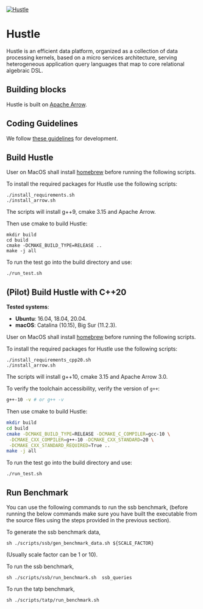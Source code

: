 [![Hustle](https://circleci.com/gh/UWHustle/hustle.svg?style=shield)](https://circleci.com/gh/UWHustle/hustle)

# Hustle
Hustle is an efficient data platform, organized as a collection of data processing kernels, based on a micro services architecture, serving heterogeneous application query languages that map to core relational algebraic DSL.

## Building blocks
Hustle is built on [Apache Arrow](https://github.com/apache/arrow). 

## Coding Guidelines
We follow [these guidelines](https://arrow.apache.org/docs/developers/cpp/development.html) for development.

## Build Hustle

User on MacOS shall install [homebrew](https://brew.sh/) before running the following scripts.

To install the required packages for Hustle use the following scripts:

```
./install_requirements.sh
./install_arrow.sh
```
The scripts will install g++9, cmake 3.15 and Apache Arrow. 

Then use cmake to build Hustle:
```
mkdir build
cd build
cmake -DCMAKE_BUILD_TYPE=RELEASE .. 
make -j all  
```

To run the test go into the build directory and use:
```
./run_test.sh 
```



## (Pilot) Build Hustle with C++20

**Tested systems**:

- **Ubuntu**: 16.04, 18.04, 20.04. 
- **macOS**: Catalina (10.15), Big Sur (11.2.3).

User on MacOS shall install [homebrew](https://brew.sh/) before running the following scripts.

To install the required packages for Hustle use the following scripts:

```
./install_requirements_cpp20.sh
./install_arrow.sh
```

The scripts will install g++10, cmake 3.15 and Apache Arrow 3.0. 

To verify the toolchain accessibility, verify the version of `g++`:

```bash
g++-10 -v # or g++ -v
```


Then use cmake to build Hustle:

```bash
mkdir build
cd build
cmake -DCMAKE_BUILD_TYPE=RELEASE -DCMAKE_C_COMPILER=gcc-10 \
 -DCMAKE_CXX_COMPILER=g++-10 -DCMAKE_CXX_STANDARD=20 \
 -DCMAKE_CXX_STANDARD_REQUIRED=True .. 
make -j all  
```

To run the test go into the build directory and use:

```
./run_test.sh 
```


## Run Benchmark

You can use the following commands to run the ssb benchmark, (before running the below commands make sure you have built the executable from the source files using the steps provided in the previous section).

To generate the ssb benchmark data, 

```
sh ./scripts/ssb/gen_benchmark_data.sh ${SCALE_FACTOR}
```
(Usually scale factor can be 1 or 10).


To run the ssb benchmark,

```
sh ./scripts/ssb/run_benchmark.sh  ssb_queries
```

To run the tatp benchmark,

```
sh ./scripts/tatp/run_benchmark.sh 
```
